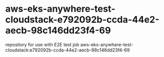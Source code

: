 # aws-eks-anywhere-test-cloudstack-e792092b-ccda-44e2-aecb-98c146dd23f4-69
repository for use with E2E test job aws-eks-anywhere-test-cloudstack:e792092b-ccda-44e2-aecb-98c146dd23f4-69
